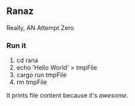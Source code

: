 ## Ranaz
Really, AN Attempt Zero

### Run it
1. cd rana
2. echo 'Hello World' > tmpFile
3. cargo run tmpFile 
4. rm tmpFile

It prints file content because it's *awesome*.
